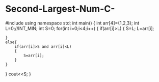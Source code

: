 # Second-Largest-Num-C-
#include<iostream>
using namespace std;
int main()
{
int arr[4]={1,2,3};
int L=0;//INT_MIN;
int S=0;
for(int i=0;i<4;i++)
{
	if(arr[i]>L)
	{
		S=L;
		L=arr[i];
		
	}
	else{
		if(arr[i]>S and arr[i]<L)
		{
			S=arr[i];
		}
	}
}
cout<<S;
}

